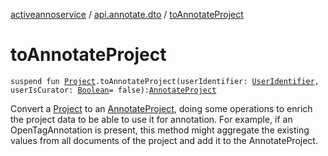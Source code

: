 [activeannoservice](../index.md) / [api.annotate.dto](index.md) / [toAnnotateProject](./to-annotate-project.md)

# toAnnotateProject

`suspend fun `[`Project`](../project/-project/index.md)`.toAnnotateProject(userIdentifier: `[`UserIdentifier`](../project.userroles/-user-identifier.md)`, userIsCurator: `[`Boolean`](https://kotlinlang.org/api/latest/jvm/stdlib/kotlin/-boolean/index.html)` = false): `[`AnnotateProject`](-annotate-project/index.md)

Convert a [Project](../project/-project/index.md) to an [AnnotateProject](-annotate-project/index.md), doing some operations to enrich the project data to be able to use it
for annotation. For example, if an OpenTagAnnotation is present, this method might aggregate the existing values
from all documents of the project and add it to the AnnotateProject.

